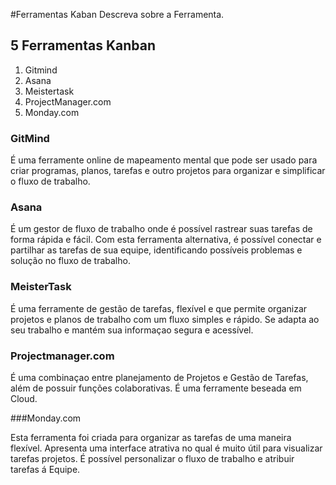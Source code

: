 #Ferramentas Kaban
Descreva sobre a Ferramenta.


## 5 Ferramentas Kanban

1. Gitmind
2. Asana
3. Meistertask
4. ProjectManager.com
5. Monday.com

### GitMind
É uma ferramente online de mapeamento mental que pode ser usado para criar programas, planos, tarefas e outro projetos para organizar e simplificar o fluxo de trabalho.

### Asana
É um gestor de fluxo de trabalho onde é possível rastrear suas tarefas de forma rápida e fácil.
Com esta ferramenta alternativa, é possível conectar e partilhar as tarefas de sua equipe, identificando possíveis problemas e solução no fluxo de trabalho.

### MeisterTask
É uma ferramente de gestão de tarefas, flexível e que permite organizar projetos e planos de trabalho com um fluxo simples e rápido. Se adapta ao seu trabalho e mantém sua informaçao segura e acessível.

### Projectmanager.com
É uma combinaçao entre planejamento de Projetos e Gestão de Tarefas, além de possuir funções colaborativas.
É uma ferramente beseada em Cloud.

###Monday.com

Esta ferramenta foi criada para organizar as tarefas de uma maneira flexível. Apresenta uma interface atrativa no qual é muito útil para visualizar tarefas projetos. É possível personalizar o fluxo de trabalho e atribuir tarefas á Equipe.

